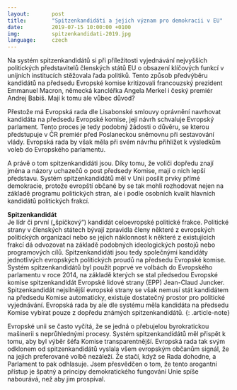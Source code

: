 ```yaml
---
layout:       post
title:        "Spitzenkandidáti a jejich význam pro demokracii v EU"
date:         2019-07-15 10:00:00 +0100
img:          spitzenkandidati-2019.jpg
language:     czech
---
```


Na systém spitzenkandidátů si při příležitosti vyjednávání nejvyšších politických představitelů členských států EU o obsazení klíčových funkcí v unijních institucích stěžovala řada politiků. Tento způsob předvýběru kandidátů na předsedu Evropské komise kritizovali francouzský prezident Emmanuel Macron, německá kancléřka Angela Merkel i český premiér Andrej Babiš. Mají k tomu ale vůbec důvod?

<!--more-->

Přestože má Evropská rada dle Lisabonské smlouvy oprávnění navrhovat kandidáta na předsedu Evropské komise, její návrh schvaluje Evropský parlament. Tento proces je tedy podobný žádosti o důvěru, se kterou předstupuje v ČR premiér před Poslaneckou sněmovnu při sestavování vlády. Evropská rada by však měla při svém návrhu přihlížet k výsledkům voleb do Evropského parlamentu.

A právě o tom spitzenkandidáti jsou. Díky tomu, že voliči dopředu znají jména a názory uchazečů o post předsedy Komise, mají o nich lepší představu. Systém spitzenkandidátů měl v Unii posílit prvky přímé demokracie, protože evropští občané by se tak mohli rozhodovat nejen na základě programu politických stran, ale i podle osobních kvalit hlavních kandidátů politických frakcí.

**Spitzenkandidát**  
Je lídr či první („špičkový“) kandidát celoevropské politické frakce. Politické strany v členských státech bývají zpravidla členy některé z evropských politických organizací nebo se jejich náklonnost k některé z existujících frakcí dá odvozovat na základě podobných ideologických postojů nebo programových cílů. Spitzenkandidáti jsou tedy společnými kandidáty jednotlivých evropských politických proudů na předsedu Evropské komise. Systém spitzenkandidátů byl použit poprvé ve volbách do Evropského parlamentu v roce 2014, na základě kterých se stal předsedou Evropské komise spitzenkandidát Evropské lidové strany (EPP) Jean-Claud Juncker. Spitzenkandidát nejsilnější evropské strany se však nemusí stát kandidátem na předsedu Komise automaticky, existuje dostatečný prostor pro politické vyjednávání. Evropská rada by ale dle systému měla kandidáta na předsedu Komise vybírat pouze z dopředu známých spitzenkandidátů.
{: .article-note}

Evropské unii se často vyčítá, že se jedná o přebujelou byrokratickou mašinerii s neprůhlednými procesy. Systém spitzenkandidátů měl přispět k tomu, aby byl výběr šéfa Komise transparentnější. Evropská rada tak svým odklonem od spitzenkandidátů vyslala všem evropským občanům signál, že na jejich preferované volbě nezáleží. Že stačí, když se Rada dohodne, a Parlament to pak odhlasuje. Jsem přesvědčen o tom, že tento arogantní přístup je špatný a principy demokratického fungování Unie spíše nabourává, než aby jim prospíval.
